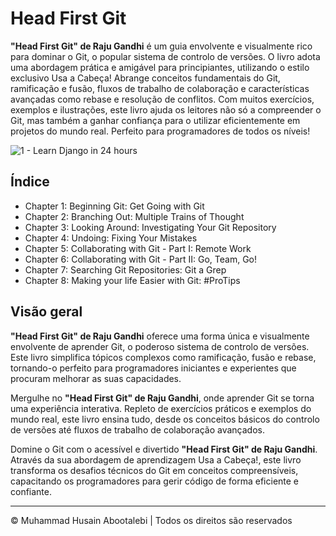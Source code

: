 <!-- ©©©©©©©©©©©©©©©©©©©©©©©© All Rights Are Reserved By Muhammad Husain Abootalebi ©©©©©©©©©©©©©©©©©©©©©©©©©©©©©©©©©© -->

# Head First Git

**"Head First Git" de Raju Gandhi** é um guia envolvente e visualmente rico para dominar o Git, o popular sistema de controlo de versões. O livro adota uma abordagem prática e amigável para principiantes, utilizando o estilo exclusivo Usa a Cabeça! Abrange conceitos fundamentais do Git, ramificação e fusão, fluxos de trabalho de colaboração e características avançadas como rebase e resolução de conflitos. Com muitos exercícios, exemplos e ilustrações, este livro ajuda os leitores não só a compreender o Git, mas também a ganhar confiança para o utilizar eficientemente em projetos do mundo real. Perfeito para programadores de todos os níveis!

![1 - Learn Django in 24 hours](../../assets/Books/Book%20Covers/2%20-%20Head%20First%20Git.webp)

## Índice

- Chapter 1: Beginning Git: Get Going with Git
- Chapter 2: Branching Out: Multiple Trains of Thought
- Chapter 3: Looking Around: Investigating Your Git Repository
- Chapter 4: Undoing: Fixing Your Mistakes
- Chapter 5: Collaborating with Git - Part I: Remote Work
- Chapter 6: Collaborating with Git - Part II: Go, Team, Go!
- Chapter 7: Searching Git Repositories: Git a Grep
- Chapter 8: Making your life Easier with Git: #ProTips

## Visão geral

**"Head First Git" de Raju Gandhi** oferece uma forma única e visualmente envolvente de aprender Git, o poderoso sistema de controlo de versões. Este livro simplifica tópicos complexos como ramificação, fusão e rebase, tornando-o perfeito para programadores iniciantes e experientes que procuram melhorar as suas capacidades.

Mergulhe no **"Head First Git" de Raju Gandhi**, onde aprender Git se torna uma experiência interativa. Repleto de exercícios práticos e exemplos do mundo real, este livro ensina tudo, desde os conceitos básicos do controlo de versões até fluxos de trabalho de colaboração avançados.

Domine o Git com o acessível e divertido **"Head First Git" de Raju Gandhi**. Através da sua abordagem de aprendizagem Usa a Cabeça!, este livro transforma os desafios técnicos do Git em conceitos compreensíveis, capacitando os programadores para gerir código de forma eficiente e confiante.

---

© Muhammad Husain Abootalebi | Todos os direitos são reservados

<!-- ©©©©©©©©©©©©©©©©©©©©©©©© All Rights Are Reserved By Muhammad Husain Abootalebi ©©©©©©©©©©©©©©©©©©©©©©©©©©©©©©©©©© -->
